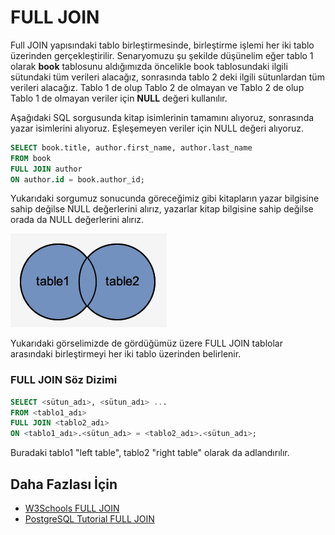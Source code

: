 FULL JOIN
======

Full JOIN yapısındaki tablo birleştirmesinde, birleştirme işlemi her iki tablo üzerinden gerçekleştirilir. Senaryomuzu şu şekilde düşünelim eğer tablo 1 
olarak **book** tablosunu aldığımızda öncelikle book tablosundaki ilgili sütundaki tüm verileri alacağız, sonrasında tablo 2 deki ilgili sütunlardan
tüm verileri alacağız. Tablo 1 de olup Tablo 2 de olmayan ve Tablo 2 de olup Tablo 1 de olmayan veriler için **NULL** değeri kullanılır.


Aşağıdaki SQL sorgusunda kitap isimlerinin tamamını alıyoruz, sonrasında yazar isimlerini alıyoruz. Eşleşemeyen veriler için NULL değeri alıyoruz.

```SQL
SELECT book.title, author.first_name, author.last_name
FROM book
FULL JOIN author
ON author.id = book.author_id;
```

Yukarıdaki sorgumuz sonucunda göreceğimiz gibi kitapların yazar bilgisine sahip değilse NULL değerlerini alırız, yazarlar kitap bilgisine sahip değilse 
orada da NULL değerlerini alırız.

![Full Join](https://github.com/Kodluyoruz/taskforce/blob/main/sql101/FullJoin/figures/FullJoin.gif)

Yukarıdaki görselimizde de gördüğümüz üzere FULL JOIN tablolar arasındaki birleştirmeyi her iki tablo üzerinden belirlenir.

### FULL JOIN Söz Dizimi
```SQL
SELECT <sütun_adı>, <sütun_adı> ...
FROM <tablo1_adı>
FULL JOIN <tablo2_adı>
ON <tablo1_adı>.<sütun_adı> = <tablo2_adı>.<sütun_adı>;
```
Buradaki tablo1 "left table", tablo2 "right table" olarak da adlandırılır.


## Daha Fazlası İçin
- [W3Schools FULL JOIN](https://www.w3schools.com/sql/sql_join_full.asp)
- [PostgreSQL Tutorial FULL JOIN](https://www.postgresqltutorial.com/postgresql-full-outer-join/)
